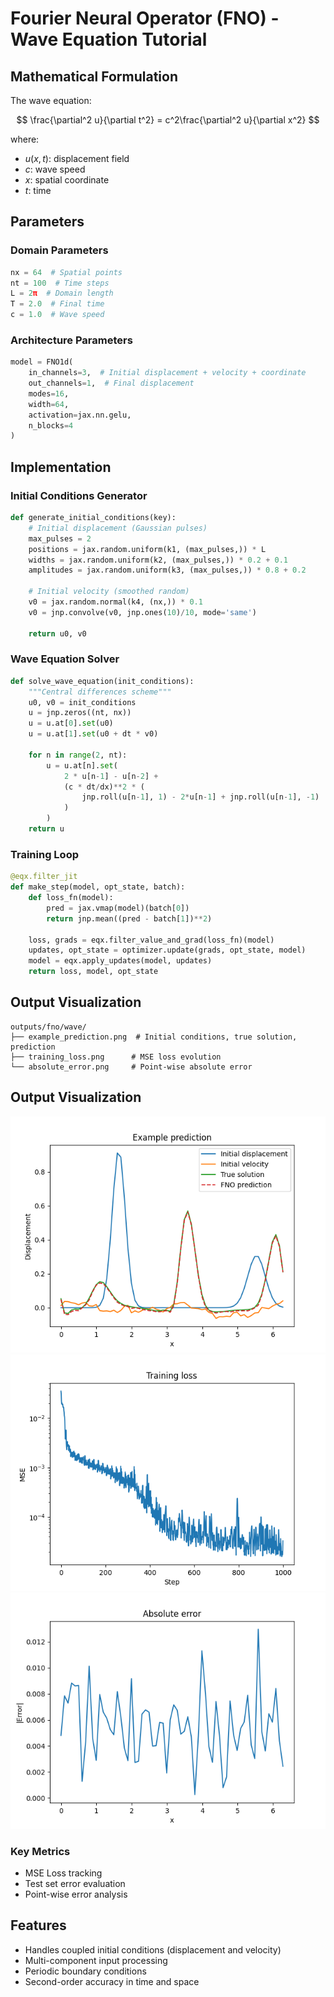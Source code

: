 # Fourier Neural Operator (FNO) - Wave Equation Tutorial

## Mathematical Formulation

The wave equation:

$$
\frac{\partial^2 u}{\partial t^2} = c^2\frac{\partial^2 u}{\partial x^2}
$$

where:
- $u(x,t)$: displacement field
- $c$: wave speed
- $x$: spatial coordinate
- $t$: time

## Parameters

### Domain Parameters
```python
nx = 64  # Spatial points
nt = 100  # Time steps
L = 2π  # Domain length
T = 2.0  # Final time
c = 1.0  # Wave speed
```

### Architecture Parameters
```python
model = FNO1d(
    in_channels=3,  # Initial displacement + velocity + coordinate
    out_channels=1,  # Final displacement
    modes=16,
    width=64,
    activation=jax.nn.gelu,
    n_blocks=4
)
```

## Implementation

### Initial Conditions Generator
```python
def generate_initial_conditions(key):
    # Initial displacement (Gaussian pulses)
    max_pulses = 2
    positions = jax.random.uniform(k1, (max_pulses,)) * L
    widths = jax.random.uniform(k2, (max_pulses,)) * 0.2 + 0.1
    amplitudes = jax.random.uniform(k3, (max_pulses,)) * 0.8 + 0.2
    
    # Initial velocity (smoothed random)
    v0 = jax.random.normal(k4, (nx,)) * 0.1
    v0 = jnp.convolve(v0, jnp.ones(10)/10, mode='same')
    
    return u0, v0
```

### Wave Equation Solver
```python
def solve_wave_equation(init_conditions):
    """Central differences scheme"""
    u0, v0 = init_conditions
    u = jnp.zeros((nt, nx))
    u = u.at[0].set(u0)
    u = u.at[1].set(u0 + dt * v0)
    
    for n in range(2, nt):
        u = u.at[n].set(
            2 * u[n-1] - u[n-2] + 
            (c * dt/dx)**2 * (
                jnp.roll(u[n-1], 1) - 2*u[n-1] + jnp.roll(u[n-1], -1)
            )
        )
    return u
```

### Training Loop
```python
@eqx.filter_jit
def make_step(model, opt_state, batch):
    def loss_fn(model):
        pred = jax.vmap(model)(batch[0])
        return jnp.mean((pred - batch[1])**2)
    
    loss, grads = eqx.filter_value_and_grad(loss_fn)(model)
    updates, opt_state = optimizer.update(grads, opt_state, model)
    model = eqx.apply_updates(model, updates)
    return loss, model, opt_state
```

## Output Visualization

```
outputs/fno/wave/
├── example_prediction.png  # Initial conditions, true solution, prediction
├── training_loss.png      # MSE loss evolution
└── absolute_error.png     # Point-wise absolute error
```

## Output Visualization

![Example Prediction](outputs/wave/example_prediction.png)
![Training Loss](outputs/wave/training_loss.png)
![Absolute Error](outputs/wave/absolute_error.png)


### Key Metrics
- MSE Loss tracking
- Test set error evaluation
- Point-wise error analysis

## Features
- Handles coupled initial conditions (displacement and velocity)
- Multi-component input processing
- Periodic boundary conditions
- Second-order accuracy in time and space